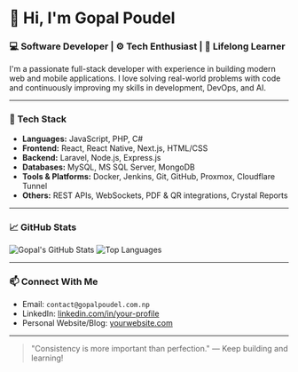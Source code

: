 # 👋 Hi, I'm Gopal Poudel

### 💻 Software Developer | ⚙️ Tech Enthusiast | 🌱 Lifelong Learner

I'm a passionate full-stack developer with experience in building modern web and mobile applications. I love solving real-world problems with code and continuously improving my skills in development, DevOps, and AI.

---

### 🔧 Tech Stack
- **Languages:** JavaScript, PHP, C#
- **Frontend:** React, React Native, Next.js, HTML/CSS
- **Backend:** Laravel, Node.js, Express.js
- **Databases:** MySQL, MS SQL Server, MongoDB
- **Tools & Platforms:** Docker, Jenkins, Git, GitHub, Proxmox, Cloudflare Tunnel
- **Others:** REST APIs, WebSockets, PDF & QR integrations, Crystal Reports

---

### 📈 GitHub Stats

![Gopal's GitHub Stats](https://github-readme-stats.vercel.app/api?username=your-github-username&show_icons=true&theme=tokyonight)
![Top Languages](https://github-readme-stats.vercel.app/api/top-langs/?username=your-github-username&layout=compact&theme=tokyonight)

---

### 📫 Connect With Me

- Email: `contact@gopalpoudel.com.np`
- LinkedIn: [linkedin.com/in/your-profile](https://linkedin.com/in/your-profile)
- Personal Website/Blog: [yourwebsite.com](https://yourwebsite.com)

---

> "Consistency is more important than perfection." — Keep building and learning!

